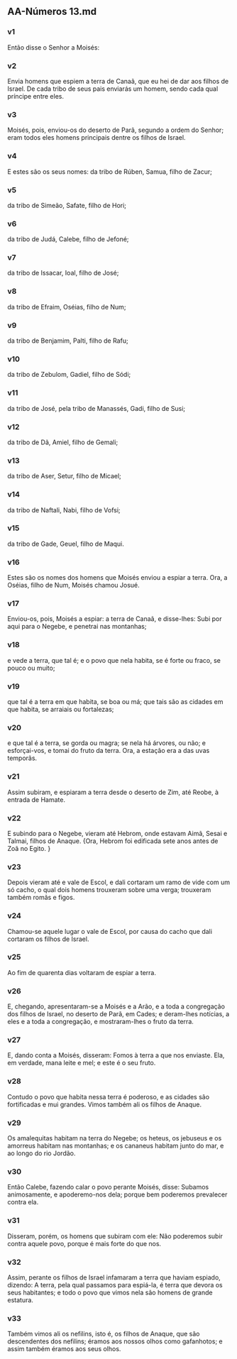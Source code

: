 ## AA-Números 13.md
### v1
 Então disse o Senhor a Moisés:
### v2
 Envia homens que espiem a terra de Canaã, que eu hei de dar aos filhos de Israel. De cada tribo de seus pais enviarás um homem, sendo cada qual príncipe entre eles.
### v3
 Moisés, pois, enviou-os do deserto de Parã, segundo a ordem do Senhor; eram todos eles homens principais dentre os filhos de Israel.
### v4
 E estes são os seus nomes: da tribo de Rúben, Samua, filho de Zacur;
### v5
 da tribo de Simeão, Safate, filho de Hori;
### v6
 da tribo de Judá, Calebe, filho de Jefoné;
### v7
 da tribo de Issacar, Ioal, filho de José;
### v8
 da tribo de Efraim, Oséias, filho de Num;
### v9
 da tribo de Benjamim, Palti, filho de Rafu;
### v10
 da tribo de Zebulom, Gadiel, filho de Sódi;
### v11
 da tribo de José, pela tribo de Manassés, Gadi, filho de Susi;
### v12
 da tribo de Dã, Amiel, filho de Gemali;
### v13
 da tribo de Aser, Setur, filho de Micael;
### v14
 da tribo de Naftali, Nabi, filho de Vofsi;
### v15
 da tribo de Gade, Geuel, filho de Maqui.
### v16
 Estes são os nomes dos homens que Moisés enviou a espiar a terra. Ora, a Oséias, filho de Num, Moisés chamou Josué.
### v17
 Enviou-os, pois, Moisés a espiar: a terra de Canaã, e disse-lhes: Subi por aqui para o Negebe, e penetrai nas montanhas;
### v18
 e vede a terra, que tal é; e o povo que nela habita, se é forte ou fraco, se pouco ou muito;
### v19
 que tal é a terra em que habita, se boa ou má; que tais são as cidades em que habita, se arraiais ou fortalezas;
### v20
 e que tal é a terra, se gorda ou magra; se nela há árvores, ou não; e esforçai-vos, e tomai do fruto da terra. Ora, a estação era a das uvas temporãs.
### v21
 Assim subiram, e espiaram a terra desde o deserto de Zim, até Reobe, à entrada de Hamate.
### v22
 E subindo para o Negebe, vieram até Hebrom, onde estavam Aimã, Sesai e Talmai, filhos de Anaque. {Ora, Hebrom foi edificada sete anos antes de Zoã no Egito. }
### v23
 Depois vieram até e vale de Escol, e dali cortaram um ramo de vide com um só cacho, o qual dois homens trouxeram sobre uma verga; trouxeram também romãs e figos.
### v24
 Chamou-se aquele lugar o vale de Escol, por causa do cacho que dali cortaram os filhos de Israel.
### v25
 Ao fim de quarenta dias voltaram de espiar a terra.
### v26
 E, chegando, apresentaram-se a Moisés e a Arão, e a toda a congregação dos filhos de Israel, no deserto de Parã, em Cades; e deram-lhes notícias, a eles e a toda a congregação, e mostraram-lhes o fruto da terra.
### v27
 E, dando conta a Moisés, disseram: Fomos à terra a que nos enviaste. Ela, em verdade, mana leite e mel; e este é o seu fruto.
### v28
 Contudo o povo que habita nessa terra é poderoso, e as cidades são fortificadas e mui grandes. Vimos também ali os filhos de Anaque.
### v29
 Os amalequitas habitam na terra do Negebe; os heteus, os jebuseus e os amorreus habitam nas montanhas; e os cananeus habitam junto do mar, e ao longo do rio Jordão.
### v30
 Então Calebe, fazendo calar o povo perante Moisés, disse: Subamos animosamente, e apoderemo-nos dela; porque bem poderemos prevalecer contra ela.
### v31
 Disseram, porém, os homens que subiram com ele: Não poderemos subir contra aquele povo, porque é mais forte do que nos.
### v32
 Assim, perante os filhos de Israel infamaram a terra que haviam espiado, dizendo: A terra, pela qual passamos para espiá-la, é terra que devora os seus habitantes; e todo o povo que vimos nela são homens de grande estatura.
### v33
 Também vimos ali os nefilins, isto é, os filhos de Anaque, que são descendentes dos nefilins; éramos aos nossos olhos como gafanhotos; e assim também éramos aos seus olhos.
